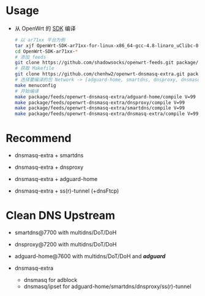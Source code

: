 # Usage

- 从 OpenWrt 的 [SDK][s] 编译

  ```bash
  # 以 ar71xx 平台为例
  tar xjf OpenWrt-SDK-ar71xx-for-linux-x86_64-gcc-4.8-linaro_uClibc-0.9.33.2.tar.bz2
  cd OpenWrt-SDK-ar71xx-*
  # 添加 feeds
  git clone https://github.com/shadowsocks/openwrt-feeds.git package/feeds
  # 获取 Makefile
  git clone https://github.com/chenhw2/openwrt-dnsmasq-extra.git package/feeds/openwrt-dnsmasq-extra
  # 选择要编译的包 Network -> [adguard-home, smartdns, dnsproxy, dnsmasq-extra]
  make menuconfig
  # 开始编译
  make package/feeds/openwrt-dnsmasq-extra/adguard-home/compile V=99
  make package/feeds/openwrt-dnsmasq-extra/dnsproxy/compile V=99
  make package/feeds/openwrt-dnsmasq-extra/smartdns/compile V=99
  make package/feeds/openwrt-dnsmasq-extra/dnsmasq-extra/compile V=99
  ```

# Recommend

- dnsmasq-extra + smartdns

- dnsmasq-extra + dnsproxy

- dnsmasq-extra + adguard-home

- dnsmasq-extra + ss(r)-tunnel (+dnsFtcp)

# Clean DNS Upstream

- smartdns@7700 with multidns/DoT/DoH

- dnsproxy@7200 with multidns/DoT/DoH

- adguard-home@7600 with multidns/DoT/DoH and **_adguard_**

- dnsmasq-extra
  - dnsmasq for adblock
  - dnsmasq/ipset for adguard-home/smartdns/dnsproxy/ss(r)-tunnel

[s]: https://wiki.openwrt.org/doc/howto/obtain.firmware.sdk
